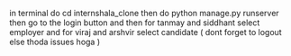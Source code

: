 in terminal do cd internshala_clone 
then do python manage.py runserver
then go to the login button 
and then for tanmay and siddhant select employer
and for viraj and arshvir select candidate             ( dont forget to logout else thoda issues hoga )
